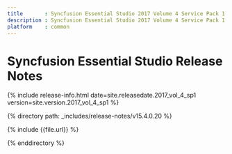 ```yaml
---
title       : Syncfusion Essential Studio 2017 Volume 4 Service Pack 1 Release Notes
description : Syncfusion Essential Studio 2017 Volume 4 Service Pack 1 Release Notes
platform    : common
---
```


# Syncfusion Essential Studio Release Notes

{% include release-info.html date=site.releasedate.2017_vol_4_sp1 version=site.version.2017_vol_4_sp1 %} 

{% directory path: _includes/release-notes/v15.4.0.20 %}

{% include {{file.url}} %}

{% enddirectory %}

